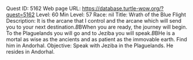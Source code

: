 Quest ID: 5162
Web page URL: https://database.turtle-wow.org/?quest=5162
Level: 60
Min Level: 57
Race: nil
Title: Wrath of the Blue Flight
Description: It is the arcane that I control and the arcane which will send you to your next destination.$B$BWhen you are ready, the journey will begin. To the Plaguelands you will go and to Jeziba you will speak.$B$BHe is a mortal as wise as the ancients and as patient as the immovable earth. Find him in Andorhal.
Objective: Speak with Jeziba in the Plaguelands. He resides in Andorhal.
